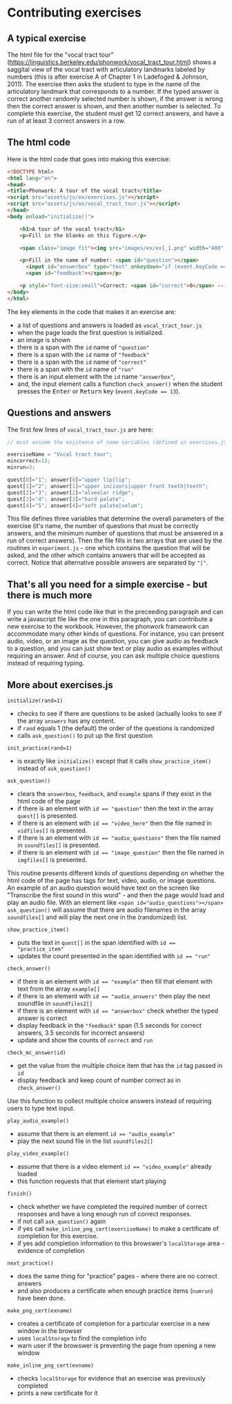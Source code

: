 # Contributing exercises #

## A typical exercise ##

The html file for the "vocal tract tour" (https://linguistics.berkeley.edu/phonwork/vocal_tract_tour.html) shows 
a saggital view of the vocal tract with articulatory landmarks labeled by numbers (this is after exercise A 
of Chapter 1 in Ladefoged & Johnson, 2011).  The exercise then asks the student to type in the name of 
the articulatory landmark that corresponds to a number.  If the typed answer is correct another randomly selected 
number is shown, if the answer is wrong then the correct answer is shown, and then another number is selected. 
To complete this exercise, the student must get 12 correct answers, and have a run of at least 3 correct answers 
in a row.

## The html code ##

Here is the html code that goes into making this exercise:

```html
<!DOCTYPE html>
<html lang="en">
<head>
<title>Phonwork: A tour of the vocal tract</title>
<script src="assets/js/ex/exercises.js"></script>
<script src="assets/js/ex/vocal_tract_tour.js"></script>
</head>
<body onload="initialize()">

    <h1>A tour of the vocal tract</h1>
    <p>Fill in the blanks on this figure.</p>

    <span class="image fit"><img src="images/ex/ex1_1.png" width="400" alt="Vocal tract with numbered regions"></span>

    <p>Fill in the name of number: <span id="question"></span>
      <input id="answerbox" type="text" onkeydown="if (event.keyCode == 13) check_answer()" placeholder="type answer here">
      <span id="feedback"></span></p>

    <p style="font-size:small">Correct: <span id="correct">0</span> ---- Run: <span id="run">0</span></p>
</body>
</html>
```

The key elements in the code that makes it an exercise are:
  - a list of questions and answers is loaded as `vocal_tract_tour.js`
  - when the page loads the first question is initialized.
  - an image is shown
  - there is a span with the `id` name of `"question"`
  - there is a span with the `id` name of `"feedback"`
  - there is a span with the `id` name of `"correct"`
  - there is a span with the `id` name of `"run"`
  - there is an input element with the `id` name `"answerbox"`, 
  - and, the input element calls a function `check_answer()` when the student presses the <kbd>Enter</kbd> or <kbd>Return</kbd> key (`event.keyCode == 13`).
  
## Questions and answers ##
       
The first few lines of `vocal_tract_tour.js` are here:

```javascript
// must assume the existence of some variables (defined in exercises.js)

exerciseName = "Vocal tract tour";
mincorrect=12;
minrun=3;

quest[0]="1"; answer[0]="upper lip|lip";
quest[1]="2"; answer[1]="upper incisors|upper front teeth|teeth";
quest[2]="3"; answer[2]="alveolar ridge";
quest[3]="4"; answer[3]="hard palate";
quest[4]="5"; answer[4]="soft palate|velum";
```

This file defines three variables that determine the overall parameters of the exercise (it's name, the number of questions that must be correctly answers, 
and the minimum number of questions that must be answered in a run of correct answers).   Then the file fills in two arrays that are used by the routines in 
`experiment.js` - one which contains the question that will be asked, and the other which contains answers that will be accepted as correct.  Notice that 
alternative possible answers are separated by `"|"`.  

## That's all you need for a simple exercise - but there is much more ##

If you can write the html code like that in the preceeding paragraph and can write a javascript file 
like the one in this paragraph, you can contribute a new exercise to the workbook.  However, the phonwork framework 
can accommodate many other kinds of questions.  For instance, you can present audio, video, or an image as the question, 
you can give audio as feedback to a question, and you can just show text or play audio as examples without requiring 
an answer.  And of course, you can ask multiple choice questions instead of requiring typing.

## More about exercises.js ##

`initialize(rand=1)`
  - checks to see if there are questions to be asked (actually looks to see if the array `answers` has any content.  
  - if `rand` equals 1 (the default) the order of the questions is randomized
  - calls `ask_question()` to put up the first question

`init_practice(rand=1)`
  - is exactly like `initialize()` except that it calls `show_practice_item()` instead of `ask_question()`
  
`ask_question()`

  - clears the `answerbox`, `feedback`, and `example` spans if they exist in the html code of the page
  - if there is an element with `id == "question"` then the text in the array `quest[]` is presented.
  - if there is an element with `id == "video_here"` then the file named in `vidfiles[]` is presented.
  - if there is an element with `id == "audio_questions"` then the file named in `soundfiles[]` is presented.
  - if there is an element with `id == "image_question"` then the file named in `imgfiles[]` is presented.

This routine presents different kinds of questions depending on whether the html code of the page 
has tags for text, video, audio, or image questions.  An example of an audio question would have text on the screen 
like "Transcribe the first sound in this word" - and then the page would load and play an audio file.  With an element 
like `<span id="audio_questions"></span>` `ask_question()` will assume that there are audio filenames in the array 
`soundfiles[]` and will play the next one in the (randomized) list.  

`show_practice_item()`
  - puts the text in `quest[]` in the span identified with `id == "practice_item"`
  - updates the count presented in the span identified with `id == "run"`

`check_answer()`
  - if there is an element with `id == "example"` then fill that element with text from the array `example[]`
  - if there is an element with `id == "audio_answers"` then play the next soundfile in `soundfiles2[]`
  - if there is an element with `id == "answerbox"` check whether the typed answer is correct
  - display feedback in the `"feedback"` span (1.5 seconds for correct answers, 3.5 seconds for incorrect answers)
  - update and show the counts of `correct` and `run`

`check_mc_answer(id)`
  - get the value from the multiple choice item that has the `id` tag passed in `id`
  - display feedback and keep count of number correct as in `check_answer()`

Use this function to collect multiple choice answers instead of requiring users to type text input. 

`play_audio_example()`
  - assume that there is an element `id == "audio_example"`
  - play the next sound file in the list `soundfiles2[]`

`play_video_example()`
  - assume that there is a video element `id == "video_example"` already loaded
  - this function requests that that element start playing

`finish()`
  - check whether we have completed the required number of correct responses and have a long enough run of correct responses.
  - if not call `ask_question()` again
  - if yes call `make_inline_png_cert(exerciseName)` to make a certificate of completion for this exercise.
  - if yes add completion information to this browswer's `localStorage` area - evidence of completion

`next_practice()`
  - does the same thing for "practice" pages - where there are no correct answers
  - and also produces a certificate when enough practice items (`numrun`) have been done.

`make_png_cert(exname)`
  - creates a certificate of completion for a particular exercise in a new window in the browser
  - uses `localStorage` to find the completion info
  - warn user if the browswer is preventing the page from opening a new window

`make_inline_png_cert(exname)`
  - checks `localStorage` for evidence that an exercise was previously completed
  - prints a new certificate for it


